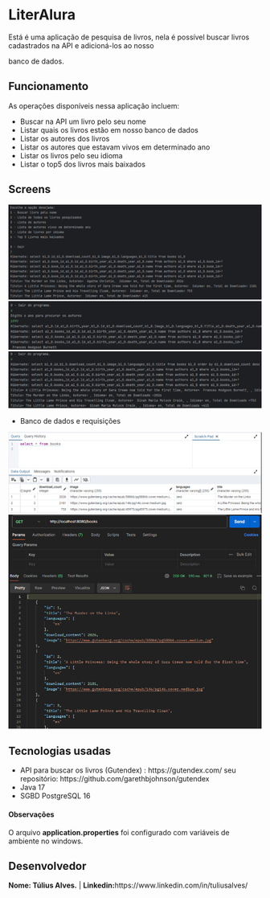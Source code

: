 # LiterAlura
<p>Está é uma aplicação de pesquisa de livros, nela é possível buscar livros cadastrados na API e adicioná-los ao nosso</p>
<p> banco de dados.</p>
<h2> Funcionamento </h2>
<p>As operações disponíveis nessa aplicação incluem:</p>
<ul>
  <li>Buscar na API um livro pelo seu nome</li>
  <li>Listar quais os livros estão em nosso banco de dados</li>
  <li>Listar os autores dos livros</li>
  <li>Listar os autores que estavam vivos em determinado ano</li>
  <li>Listar os livros pelo seu idioma</li>
  <li>Listar o top5 dos livros mais baixados</li>
</ul>

<h2> Screens</h2>

![menu](https://github.com/tuliusalves/LiterAlura/blob/main/screen/01.PNG)
![menu1](https://github.com/tuliusalves/LiterAlura/blob/main/screen/02.PNG)
![menu2](https://github.com/tuliusalves/LiterAlura/blob/main/screen/03.PNG)

<ul>
  <li> Banco de dados e requisições</li>
</ul>

![BD](https://github.com/tuliusalves/LiterAlura/blob/main/screen/04.PNG)
![Postman](https://github.com/tuliusalves/LiterAlura/blob/main/screen/05.PNG)

<h2>Tecnologias usadas</h2>
<ul>
  <li>API para buscar os livros (Gutendex) : https://gutendex.com/   seu repositório: https://github.com/garethbjohnson/gutendex</li>
  <li>Java 17</li>
  <li>SGBD PostgreSQL 16</li>
</ul>

<h4>Observações</h4>
<p>O arquivo <strong>application.properties</strong> foi configurado com variáveis de ambiente no windows.</p>

<h2>Desenvolvedor </h2>
<p><strong>Nome: Túlius Alves.</strong>  | <strong>Linkedin:</strong>https://www.linkedin.com/in/tuliusalves/</p>
